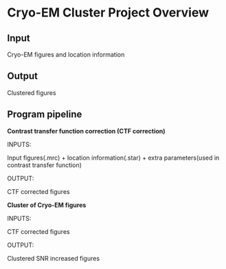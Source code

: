 # Cryo-EM Cluster Project Overview



## Input

Cryo-EM figures and location information

## Output

Clustered figures



## Program pipeline

**Contrast transfer function correction (CTF correction)**

INPUTS:

Input figures(.mrc) + location information(.star) + extra parameters(used in contrast transfer function) 

OUTPUT:

CTF corrected figures



**Cluster of Cryo-EM figures**

INPUTS:

CTF corrected figures

OUTPUT:

Clustered SNR increased figures